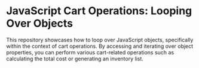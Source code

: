 # JavaScript Cart Operations: Looping Over Objects

This repository showcases how to loop over JavaScript objects, specifically within the context of cart operations. By accessing and iterating over object properties, you can perform various cart-related operations such as calculating the total cost or generating an inventory list.
